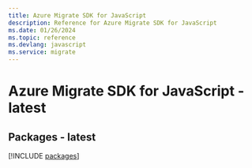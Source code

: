 ```yaml
---
title: Azure Migrate SDK for JavaScript
description: Reference for Azure Migrate SDK for JavaScript
ms.date: 01/26/2024
ms.topic: reference
ms.devlang: javascript
ms.service: migrate
---
```

# Azure Migrate SDK for JavaScript - latest
## Packages - latest
[!INCLUDE [packages](migrate-index.md)]